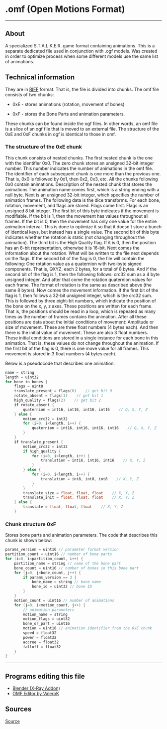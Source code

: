 # .omf (Open Motions Format)

___

## About

A specialized S.T.A.L.K.E.R. game format containing animations. This is a separate dedicated file used in conjunction with .ogf models. Was created in order to optimize process when some different models use the same list of animations.

## Technical information

They are in [RIFF](https://en.wikipedia.org/wiki/Resource_Interchange_File_Format) format. That is, the file is divided into chunks.
The omf file consists of two chunks:

- 0xE - stores animations (rotation, movement of bones)

- 0xF - stores the Bone Parts and animation parameters.

These chunks can be found inside the ogf files.
In other words, an omf file is a slice of an ogf file that is moved to an external file.
The structure of the 0xE and 0xF chunks in ogf is identical to those in omf.

### The structure of the 0xE chunk

This chunk consists of nested chunks.
The first nested chunk is the one with the identifier 0x0.
The zero chunk stores an unsigned 32-bit integer number.
This number indicates the number of animations in the omf file.
The identifier of each subsequent chunk is one more than the previous one.
That is, 0x0 is followed by 0x1, then 0x2, 0x3, etc.
All the chunks following 0x0 contain animations.
Description of the nested chunk that stores the animations
The animation name comes first, which is a string ending with a null byte.
Next is an unsigned 32-bit integer, which specifies the number of animation frames.
The following data is the dice transforms. For each bone, rotation, movement, and flags are stored.
Flags come first. Flags is an unsigned 8 bit integer.
The first bit of this byte indicates if the movement is modifiable.
If the bit is 1, then the movement has values throughout all frames.
If the bit is 0, then the movement has only one value for the entire animation interval.
This is done to optimize it so that it doesn't store a bunch of identical keys, but instead has a single value.
The second bit of this byte indicates whether the rotation is static (not changing throughout the animation).
The third bit is the High Quality flag. If it is 0, then the position has an 8-bit representation, otherwise it is 16-bit.
Next comes the information about the rotation.
What will be written to the file next depends on the flags.
If the second bit of the flag is 0, the file will contain the following:
One rotation value as a quaternion with two-byte signed components.
That is, QXYZ, each 2 bytes, for a total of 8 bytes.
And if the second bit of the flag is 1, then the following follows:
crc32 sum as a 4 byte unsigned integer.
And after that come the rotation quaternion values for each frame.
The format of rotation is the same as described above (the same 8 bytes).
Now comes the movement information.
If the first bit of the flag is 1, then follows a 32-bit unsigned integer, which is the crc32 sum.
This is followed by three eight-bit numbers, which indicate the position of the bone on the x, y, z axes.
These positions are written for each frame.
That is, the positions should be read in a loop, which is repeated as many times as the number of frames contains the animation.
After all these positions are data about the initial conditions of movement:
Amplitude or size of movement.
These are three float numbers (4 bytes each).
And then there is the initial value of movement. These are also 3 float numbers.
These initial conditions are stored in a single instance for each bone in this animation.
That is, these values do not change throughout the animation.
If the first bit of the flag is 0, there is one move value for all frames.
This movement is stored in 3 float numbers (4 bytes each).

Below is a pseudocode that describes one animation:

```C++
name = string
length = uint32
for bone in bones {
    flags = uint8
    translate_present = flags(0)    // get bit 0
    rotate_absent = flags(1)    // get bit 1
    high_quality = flags(2)    // get bit 2
    if rotate_absent {
        quaternion = int16, int16, int16, int16    // Q, X, Y, Z
    } else {
        motion_crc32 = int32
        for (i=0, i<length, i++) {
            quaternion = int16, int16, int16, int16    // Q, X, Y, Z
        }
    }
    if translate_present {
        motion_crc32 = int32
        if high_quality {
            for (i=0, i<length, i++) {
                translation = int16, int16, int16    // X, Y, Z
            }
        } else {
            for (i=0, i<length, i++) {
                translation = int8, int8, int8    // X, Y, Z
            }
        }
        translate_size = float, float, float    // X, Y, Z
        translate_init = float, float, float    // X, Y, Z
    } else {
        translate = float, float, float    // X, Y, Z
    }
```

### Chunk structure 0xF

Stores bone parts and animation parameters.
The code that describes this chunk is shown below:

```C++
params_version = uint16 // parameter format version
partition_count = uint16 // number of bone parts
for (i=0, i<partition_count, i++) {
    partition_name = string // name of the bone part
    bone_count = uint16 // number of bones in this bone part
    for (j=0, j<bone_count, j++) {
        if params_version == 3 {
            bone_name = string // bone name
            bone_id = uint32 // bone ID
        }
    }
    motion_count = uint16 // number of animations
    for (j=0, i<motion_count, j++) {
        // animation parameters
        motion_name = string
        motion_flags = uint32
        bone_or_part = uint16
        motion = uint16 // animation identifier from the 0xE chunk
        speed = float32
        power = float32
        accrue = float32
        falloff = float32
    }
}
```

___

## Programs editing this file

- [Blender (X-Ray Addon)](../../blender/index.html)
- [OMF Editor by ValeroK](../../modding-tools/omf-editor-by-valerok.md)

## Sources

[Source](http://stalkerin.gameru.net/wiki/index.php?title=%D0%A4%D0%BE%D1%80%D0%BC%D0%B0%D1%82_%D1%84%D0%B0%D0%B9%D0%BB%D0%BE%D0%B2_*.omf)
